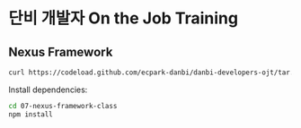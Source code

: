 # 단비 개발자 On the Job Training

## Nexus Framework

```sh
curl https://codeload.github.com/ecpark-danbi/danbi-developers-ojt/tar.gz/latest | tar -xz --strip=1 danbi-developers-ojt-latest/07-nexus-framework-class
```

Install dependencies:

```sh
cd 07-nexus-framework-class
npm install
```

